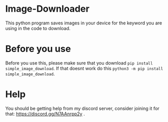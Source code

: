 # Image-Downloader
This python program saves images in your device for the keyword you are using in the code to download. 

# Before you use
Before you use this, please make sure that you download ```pip install simple_image_download```. If that doesnt work do this ```python3 -m pip install simple_image_download```.

# Help
You should be getting help from my discord server, consider joining it for that: https://discord.gg/N7AAnrpp2y .
